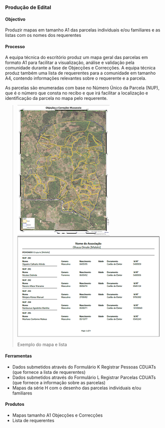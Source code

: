 ### Produção de Edital

#### Objectivo

Produzir mapas em tamanho A1 das parcelas individuais e/ou familiares e as listas com os nomes dos requerentes

#### Processo

A equipa técnica do escritório produz um mapa geral das parcelas em formato A1 para facilitar a visualização, análise e validação pela comunidade durante a fase de Objecções e Correcções. A equipa técnica produz também uma lista de requerentes para a comunidade em tamanho A4, contendo informações relevantes sobre o requerente e a parcela.

As parcelas são enumeradas com base no Número Único da Parcela \(NUP\), que é o número que consta no recibo e que irá facilitar a localização e identificação da parcela no mapa pelo requerente.

> ![](/assets/occ.png)![](/assets/OCClist.PNG)
>
> Exemplo do mapa e lista

#### Ferramentas

* Dados submetidos através do Formulário K Registrar Pessoas CDUATs \(que fornece a lista de requerentes\)
* Dados submetidos através do Formulário L Registrar Parcelas CDUATs  \(que fornece a informação sobre as parcelas\)
* Mapas da série H com o desenho das parcelas individuais e/ou familiares

#### Produtos

* Mapas tamanho A1 Objecções e Correcções
* Lista de requerentes 



